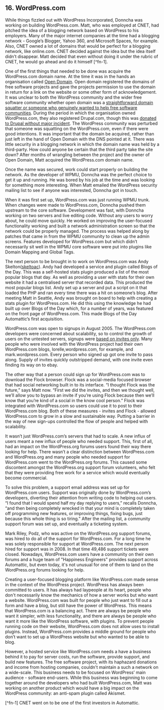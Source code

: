 ## 16. WordPress.com

While things fizzled out with WordPress Incorporated, Donncha was working on building WordPress.com. Matt, who was employed at CNET, had pitched the idea of a blogging network based on WordPress to his employers. Many of the major internet companies at the time had a blogging network - Google’s Blogger, Yahoo 360, and Microsoft Spaces, for example. Also, CNET owned a lot of domains that would be perfect for a blogging network, like online.com. CNET decided against the idea but the idea itself didn’t disappear. Matt decided that even without doing it under the rubric of CNET, he would go ahead and do it himself [^fn-1]. 

One of the first things that needed to be done was acquire the WordPress.com domain name. At the time it was in the hands an organisation called [Open Domain](http://www.opendomain.org/). Open domain registered the domains of free software projects and gave the projects permission to use the domain in return for a link on the website or some other form of acknowledgement. It was unclear to both the WordPress community and the wider free software community whether open domain was a [straightforward domain squatter or someone who genuinely wanted to help free software communities](http://archive09.linux.com/feature/140576). During the period in which the organisation owned WordPress.com, they also registered Drupal.com, though this was [donated to Drupal without major incident](http://buytaert.net/drupal-com). The WordPress community was perturbed that someone was squatting on the WordPress.com, even if there were good intentions. It was important that the domain be acquired, rather than just left in the hand of Open Domain with the DNS pointed at it. There was little security in a blogging network in which the domain name was held by a third-party. How could anyone be certain that the third party take the site down? After months of wrangling between the project and the owner of Open Domain, Matt acquired the WordPress.com domain name.


Once the name was secured, work could start properly on building the network. As the developer of WPMU, Donncha was the perfect choice to get it up and running. He was bored by his job at the time and was looking for something more interesting. When Matt emailed the WordPress security mailing list to see if anyone was interested, Donncha got in touch. 

When it was first set up, WordPress.com was just running WPMU trunk. When changes were made to WordPress.com, Donncha pushed them upstream to the core software. Development was fast, with Donncha working on two servers and live editing code. Without any users to worry about, he could move quickly. He worked on improving the user-focused functionality working and built a network administration screen so that the network could be properly managed. The process was helped along by patches that came in from the WPMU community to clean up the admin screens. Features developed for WordPress.com but which didn’t necessarily sit well in the WPMU core software were put into plugins like Domain Mapping and Global Tags. 

The next person to be brought in to work on WordPress.com was Andy Skelton([skeltoac](https://profiles.wordpress.org/skeltoac)). Andy had developed a service and plugin called Blogs of the Day. This was a self-hosted stats plugin produced a list of the most popular blogs that day. As well as providing a user with stats for their own website it had a centralised server that recorded data. This produced the most popular blogs list. Andy set up a server and put a script on it that loaded the PHP and ran every time there was a hit on someone’s blog. After meeting Matt in Seattle, Andy was brought on board to help with creating a stats plugin for WordPress.com. He did this using the knowledge he had built up over Blogs of the Day which, for a number of years, was featured on the front page of WordPress.com. This made Blogs of the Day Automattic’s first acquisition. 

WordPress.com was open to signups in August 2005. The WordPress.com developers were concerned about scalability, so to control the growth of users on the untested servers, signups were [based on invites only](http://matt.wordpress.com/2005/08/15/invites/).  Many people who were involved with the WordPress project had their own WordPress.com blogs, lorelle,wordpress.com, for example, and mark.wordpress.com. Every person who signed up got one invite to pass along. Supply of invites quickly outstripped demand, with one invite even finding its way on to ebay. 

The other way that a person could sign up for WordPress.com was to download the Flock browser. Flock was a social-media focused browser that had social networking built in to its interface. “I thought Flock was the future,” says Matt now. “First we did the invites, and then we thought well, we’ll allow you to bypass an invite if you’re using Flock because then we’ll know that you’re kind of a social in the know cool person.” Flock was integrated with WordPress.com so users could use it to post to their WordPress.com blog. Both of these measures - invites and Flock - allowed WordPress.com to grow in a slow and sustainable way. Putting a barrier in the way of new sign-ups controlled the flow of people and helped with scalability. 		

It wasn’t just WordPress.com’s servers that had to scale. A new influx of users meant a new influx of people who needed support. This, first of all, had an impact on the WordPress.org forums users found their way there looking for help. There wasn’t a clear distinction between WordPress.com and WordPress.org and many people who needed support for WordPress.com went to the WordPress.org forums. This caused some discontent amongst the WordPress.org support forum volunteers, who felt that they were providing free work for a service which would eventually become commercial. 

To solve this problem, a support email address was set up for WordPress.com users. Support was originally done by WordPress.com’s developers, diverting their attention from writing code to helping out users. “I found that I would spend half my day replying to users,” recalls Donncha, “and then being completely wrecked in that your mind is completely taken off programming new features, or improving things, fixing bugs, just because this whole thing is so tiring.” After the mailing list, a community support forum was set up, and eventually a ticketing system. 

 Mark Riley, Podz, who was active on the WordPress.org support forums, was hired to do all of the support for WordPress.com. For a long time he was solely responsible for support at WordPress.com. The next person hired for support was in 2008. In that time 49,486 support tickets were closed. Nowadays, WordPress.com users have a community on their own forums and a huge team of "Happiness Engineers" provides support across Automattic, but even today, it's not unusual for one of them to land on the WordPress.org forums looking for help.


Creating a user-focused blogging platform like WordPress.com made sense in the context of the WordPress project. WordPress has always been committed to users. It has always had laypeople at its heart, people who don't necessarily know the mechanics of how a server works but who want a website. WordPress.com was built for people who just want to fill out a form and have a blog, but still have the power of WordPress. This means that WordPress.com is a balancing act. There are always be people who want it simpler, with less functionality, and there are always be people who want it more like the WordPress software, with plugins. To prevent people running code on their website, WordPress.com does not allow uses to install plugins. Instead, WordPress.com provides a middle ground for people who don’t want to set up a WordPress website but who wanted to be able to blog.

However, a hosted service like WordPress.com needs a have a business behind it to pay for server costs, run the software, provide support, and build new features. The free software project, with its haphazard donations and income from hosting companies, couldn't maintain a such a network on a wide-scale. This business needs to be focused on WordPress’ main audience - software end-users. While this business was beginning to come together around the developers who had built WordPress.com, Matt was working on another product which would have a big impact on the WordPress community: an anti-spam plugin called Akismet. 	
		

[^fn-1] CNET went on to be one of the first investors in Automattic.